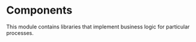 # Components

This module contains libraries that implement business logic for particular processes.